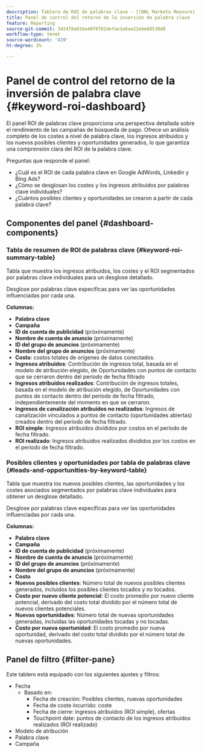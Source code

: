 ```yaml
---
description: Tablero de ROI de palabras clave - [!DNL Marketo Measure] - Producto
title: Panel de control del retorno de la inversión de palabra clave
feature: Reporting
source-git-commit: 3424f8a63da40f8762defae1e6ae22ebe60530d0
workflow-type: tm+mt
source-wordcount: '419'
ht-degree: 3%

---
```


# Panel de control del retorno de la inversión de palabra clave {#keyword-roi-dashboard}

El panel ROI de palabras clave proporciona una perspectiva detallada sobre el rendimiento de las campañas de búsqueda de pago. Ofrece un análisis completo de los costes a nivel de palabra clave, los ingresos atribuidos y los nuevos posibles clientes y oportunidades generados, lo que garantiza una comprensión clara del ROI de la palabra clave.

Preguntas que responde el panel:

* ¿Cuál es el ROI de cada palabra clave en Google AdWords, Linkedin y Bing Ads?
* ¿Cómo se desglosan los costes y los ingresos atribuidos por palabras clave individuales?
* ¿Cuántos posibles clientes y oportunidades se crearon a partir de cada palabra clave?

## Componentes del panel {#dashboard-components}

### Tabla de resumen de ROI de palabras clave {#keyword-roi-summary-table}

Tabla que muestra los ingresos atribuidos, los costes y el ROI segmentados por palabras clave individuales para un desglose detallado.

Desglose por palabras clave específicas para ver las oportunidades influenciadas por cada una.

**Columnas:**

* **Palabra clave**
* **Campaña**
* **ID de cuenta de publicidad** (próximamente)
* **Nombre de cuenta de anuncio** (próximamente)
* **ID del grupo de anuncios** (próximamente)
* **Nombre del grupo de anuncios** (próximamente)
* **Costo**: costos totales de orígenes de datos conectados.
* **Ingresos atribuidos**: Contribución de ingresos total, basada en el modelo de atribución elegido, de Oportunidades con puntos de contacto que se cerraron dentro del período de fecha filtrado
* **Ingresos atribuidos realizados**: Contribución de ingresos totales, basada en el modelo de atribución elegido, de Oportunidades con puntos de contacto dentro del período de fecha filtrado, independientemente del momento en que se cerraron.
* **Ingresos de canalización atribuidos no realizados**: Ingresos de canalización vinculados a puntos de contacto (oportunidades abiertas) creados dentro del período de fecha filtrado.
* **ROI simple**: Ingresos atribuidos divididos por costos en el período de fecha filtrado.
* **ROI realizado**: Ingresos atribuidos realizados divididos por los costos en el período de fecha filtrado.

### Posibles clientes y oportunidades por tabla de palabras clave {#leads-and-opportunities-by-keyword-table}

Tabla que muestra los nuevos posibles clientes, las oportunidades y los costes asociados segmentados por palabras clave individuales para obtener un desglose detallado.

Desglose por palabras clave específicas para ver las oportunidades influenciadas por cada una.

**Columnas:**

* **Palabra clave**
* **Campaña**
* **ID de cuenta de publicidad** (próximamente)
* **Nombre de cuenta de anuncio** (próximamente)
* **ID del grupo de anuncios** (próximamente)
* **Nombre del grupo de anuncios** (próximamente)
* **Costo**
* **Nuevos posibles clientes**: Número total de nuevos posibles clientes generados, incluidos los posibles clientes tocados y no tocados.
* **Costo por nuevo cliente potencial**: El costo promedio por nuevo cliente potencial, derivado del costo total dividido por el número total de nuevos clientes potenciales.
* **Nuevas oportunidades**: Número total de nuevas oportunidades generadas, incluidas las oportunidades tocadas y no tocadas.
* **Costo por nueva oportunidad**: El costo promedio por nueva oportunidad, derivado del costo total dividido por el número total de nuevas oportunidades.

## Panel de filtro {#filter-pane}

Este tablero está equipado con los siguientes ajustes y filtros:

* Fecha
   * Basado en:
      * Fecha de creación: Posibles clientes, nuevas oportunidades
      * Fecha de coste incurrido: coste
      * Fecha de cierre: ingresos atribuidos (ROI simple), ofertas
      * Touchpoint date: puntos de contacto de los ingresos atribuidos realizados (ROI realizado)
* Modelo de atribución
* Palabra clave
* Campaña
